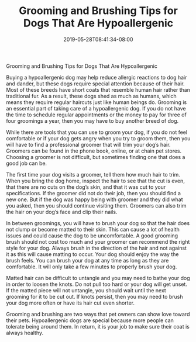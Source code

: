 ﻿---
title: "Grooming and Brushing Tips for Dogs That Are Hypoallergenic"
date: 2019-05-28T08:41:34-08:00
description: "hypoallergenic dogs Tips for Web Success"
featured_image: "/images/hypoallergenic dogs.jpg"
tags: ["hypoallergenic dogs"]
---

Grooming and Brushing Tips for Dogs That Are Hypoallergenic

Buying a hypoallergenic dog may help reduce allergic reactions to dog hair and dander, but these dogs require special attention because of their hair. Most of these breeds have short coats that resemble human hair rather than traditional fur. As a result, these dogs shed as much as humans, which means they require regular haircuts just like human beings do. Grooming is an essential part of taking care of a hypoallergenic dog. If you do not have the time to schedule regular appointments or the money to pay for three of four groomings a year, then you may have to buy another breed of dog. 

While there are tools that you can use to groom your dog, if you do not feel comfortable or if your dog gets angry when you try to groom them, then you will have to find a professional groomer that will trim your dog’s hair. Groomers can be found in the phone book, online, or at chain pet stores. Choosing a groomer is not difficult, but sometimes finding one that does a good job can be. 

The first time your dog visits a groomer, tell them how much hair to trim. When you bring the dog home, inspect the hair to see that the cut is even, that there are no cuts on the dog’s skin, and that it was cut to your specifications. If the groomer did not do their job, then you should find a new one. But if the dog was happy being with groomer and they did what you asked, then you should continue visiting them. Groomers can also trim the hair on your dog’s face and clip their nails.

In between groomings, you will have to brush your dog so that the hair does not clump or become matted to their skin. This can cause a lot of health issues and could cause the dog to be uncomfortable. A good grooming brush should not cost too much and your groomer can recommend the right style for your dog. Always brush in the direction of the hair and not against it as this will cause matting to occur. Your dog should enjoy the way the brush feels. You can brush your dog at any time as long as they are comfortable. It will only take a few minutes to properly brush your dog. 

Matted hair can be difficult to untangle and you may need to bathe your dog in order to loosen the knots. Do not pull too hard or your dog will get unset. If the matted piece will not untangle, you should wait until the next grooming for it to be cut out. If knots persist, then you may need to brush your dog more often or have its hair cut even shorter. 

Grooming and brushing are two ways that pet owners can show love toward their pets. Hypoallergenic dogs are special because more people can tolerate being around them. In return, it is your job to make sure their coat is always healthy. 








